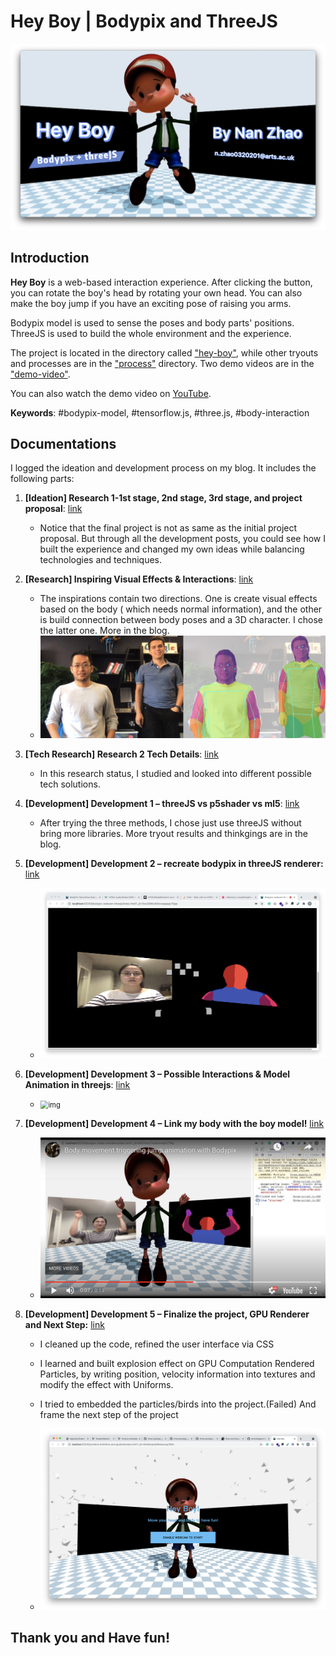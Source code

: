 # Hey Boy | Bodypix and ThreeJS

![hey-boy-title](./README.assets/hey-boy-title.png)

## Introduction

**Hey Boy** is a web-based interaction experience. After clicking the button, you can rotate the boy's head by rotating your own head. You can also make the boy jump if you have an exciting pose of raising you arms. 

Bodypix model is used to sense the poses and body parts' positions. ThreeJS is used to build the whole environment and the experience.

The project is located in the directory called ["hey-boy"](./hey-boy/), while other tryouts and processes are in the ["process"](./process/) directory. Two demo videos are in the ["demo-video"](./demo-video/).

You can also watch the demo video on [YouTube](https://youtu.be/9jDNxHdfbvQ).

**Keywords**: #bodypix-model, #tensorflow.js, #three.js, #body-interaction

## Documentations

I logged the ideation and development process on my blog. It includes the following parts:

1. **[Ideation] Research 1-1st stage, 2nd stage, 3rd stage, and project proposal**: [link](https://nanzhaodocumentations.wordpress.com/2021/03/27/coding2-final-progress-research-1/)

   - Notice that the final project is not as same as the initial project proposal. But through all the development posts, you could see how I built the experience and changed my own ideas while balancing technologies and techniques.

2. **[Research] Inspiring Visual Effects & Interactions**: [link](https://nanzhaodocumentations.wordpress.com/2021/03/30/coding2-final-progress-inspiring-visual-effects-interactions/)

   - The inspirations contain two directions. One is create visual effects based on the body ( which needs normal information), and the other is build connection between body poses and a 3D character. I chose the latter one. More in the blog.
   - <img src="./README.assets/two_people_parts-20210416150336411.jpg" alt="Multi-person Segmentation" style="zoom:50%;" />

3. **[Tech Research] Research 2 Tech Details**: [link](https://nanzhaodocumentations.wordpress.com/2021/03/31/coding2-final-progress-research-2-tech-details/)

   - In this research status, I studied and looked into different possible tech solutions.

4. **[Development] Development 1 – threeJS vs p5shader vs ml5**: [link](https://nanzhaodocumentations.wordpress.com/2021/04/02/coding2-final-progress-development-1-threejs-vs-p5shader-vs-ml5/)

   - After trying the three methods, I chose just use threeJS without bring more libraries. More tryout results and thinkgings are in the blog.

5. **[Development] Development 2 – recreate bodypix in threeJS renderer:** [link](https://nanzhaodocumentations.wordpress.com/2021/04/04/coding2-final-progress-development-2-recreate-bodypix-in-threejs-renderer/)

   - <img src="./README.assets/threejs-bodypix-and-meshes.png" alt="img" style="zoom:50%;" />

6. **[Development] Development 3 – Possible Interactions & Model Animation in threejs**: [link](https://nanzhaodocumentations.wordpress.com/2021/04/06/coding2-final-progress-development-3-possible-interactions-model-animation-in-threejs/)

   - <img src="./README.assets/model-interaction.gif" alt="img" style="zoom:80%;" />

7. **[Development] Development 4 – Link my body with the boy model!** [link](https://nanzhaodocumentations.wordpress.com/2021/04/08/coding2-final-progress-development-4-link-my-body-with-the-boy-model/)

   - <img src="./README.assets/dev-4-link-body.png" alt="dev-4-link-body" style="zoom:50%;" />

8. **[Development] Development 5 – Finalize the project, GPU Renderer and Next Step:** [link](https://nanzhaodocumentations.wordpress.com/2021/04/13/coding2-final-progress-development-5-finalize-the-project-gpu-renderer-and-next-step/)

   - I cleaned up the code, refined the user interface via CSS

   - I learned and built explosion effect on GPU Computation Rendered Particles, by writing position, velocity information into textures and modify the effect with Uniforms.

   - I tried to embedded the particles/birds into the project.(Failed) And frame the next step of the project

   - <img src="./README.assets/hey-boy-1.png" alt="img" style="zoom:50%;" />

     

## Thank you and Have fun!

